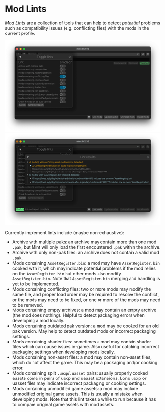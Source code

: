 # Mod Lints

*Mod Lints* are a collection of tools that can help to detect *potential* problems such as
compatibility issues (e.g. conflicting files) with the mods in the current profile.

![Lint toggle](img/lint-toggle.png)
![Lint report](img/lint-report.png)

Currently implement lints include (maybe non-exhaustive):

- Archive with multiple paks: an archive may contain more than one mod `.pak`, but Mint will
  only load the first encountered `.pak` within the archive.
- Archive with only non-pak files: an archive does not contain a valid mod `.pak`.
- Mods containing `AssetRegister.bin`: a mod may have `AssetRegister.bin` cooked with it, which
  may indicate potential problems if the mod relies on the `AssetRegister.bin` but other mods also
  modify `AssetRegister.bin`. Note that `AssetRegister.bin` merging and handling is yet to be
  implemented.
- Mods containing conflicting files: two or more mods may modify the same file, and proper load
  order may be required to resolve the conflict, or the mods may need to be fixed, or one or more of
  the mods may need to be removed.
- Mods containing empty archives: a mod may contain an empty archive (the mod does nothing). Helpful
  to detect packaging errors when developing a mod locally.
- Mods containing outdated pak version: a mod may be cooked for an old pak version. May help to
  detect outdated mods or incorrect packaging settings.
- Mods containing shader files: sometimes a mod may contain shader files which can cause issues
  in-game. Also useful for catching incorrect packaging settings when developing mods locally.
- Mods containing non-asset files: a mod may contain non-asset files, which do not affect the game.
  This may be a packaging and/or cooking error.
- Mods containing split `.uexp`/`.uasset` pairs: usually properly cooked assets come in pairs of
  uexp and uasset extensions. Lone uexp or uasset files may indicate incorrect packaging or cooking
  settings.
- Mods containing unmodified game assets: a mod may include unmodified original game assets. This is
  usually a mistake when developing mods. Note that this lint takes a while to run because it has
  to compare original game assets with mod assets.
